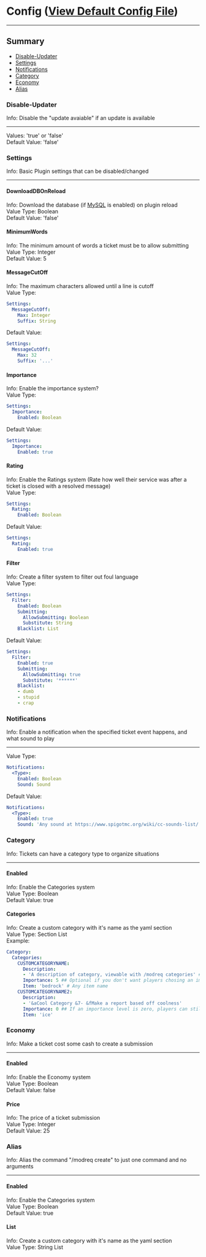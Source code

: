 # Config ([View Default Config File](files/config.yml))
***
## Summary ##
- [Disable-Updater](#user-content-disable-updater) 
- [Settings](#user-content-settings)
- [Notifications](#user-content-notifications)
- [Category](#user-content-category)
- [Economy](#user-content-economy)
- [Alias](#user-content-alias)

### Disable-Updater ###
Info: Disable the "update avaiable" if an update is available  
***
Values: 'true' or 'false'  
Default Value: 'false'

### Settings ###
Info: Basic Plugin settings that can be disabled/changed
***
  #### DownloadDBOnReload ####
  Info: Download the database (if [MySQL](files/MySQL.yml) is enabled) on plugin reload  
  Value Type: Boolean  
  Default Value: 'false'  
  #### MinimumWords ####
  Info: The minimum amount of words a ticket must be to allow submitting  
  Value Type: Integer  
  Default Value: 5
  #### MessageCutOff ####
  Info: The maximum characters allowed until a line is cutoff  
  Value Type:
  ```yaml
  Settings:
    MessageCutOff:
      Max: Integer  
      Suffix: String
  ```
  Default Value: 
  ```yaml 
  Settings:
    MessageCutOff:
      Max: 32  
      Suffix: '...'
  ```
  #### Importance ####
  Info: Enable the importance system?  
  Value Type:   
  ```yaml
  Settings:
    Importance:
      Enabled: Boolean 
  ```
  Default Value:  
  ```yaml
  Settings:
    Importance:
      Enabled: true
  ```
  #### Rating ####
  Info: Enable the Ratings system (Rate how well their service was after a ticket is closed with a resolved message)  
  Value Type:  
  ```yaml
  Settings:
    Rating:
      Enabled: Boolean 
  ```
  Default Value:  
  ```yaml
  Settings:
    Rating:
      Enabled: true
  ``` 
  #### Filter ####
  Info: Create a filter system to filter out foul language  
  Value Type:  
  ```yaml
  Settings:
    Filter:
      Enabled: Boolean  
      Submitting:  
        AllowSubmitting: Boolean  
        Substitute: String  
      Blacklist: List
  ```
  Default Value:
  ```yaml
  Settings:
    Filter:
      Enabled: true  
      Submitting:  
        AllowSubmitting: true  
        Substitute: '******'  
      Blacklist:  
      - dumb
      - stupid
      - crap
  ```
### Notifications ###
Info: Enable a notification when the specified ticket event happens, and what sound to play
***
Value Type:
```yaml
Notifications:
  <Type>:
    Enabled: Boolean
    Sound: Sound
```
Default Value:
```yaml
Notifications:
  <Type>:
    Enabled: true
    Sound: 'Any sound at https://www.spigotmc.org/wiki/cc-sounds-list/'
```

### Category ###
Info: Tickets can have a category type to organize situations
***
  #### Enabled ####
  Info: Enable the Categories system  
  Value Type: Boolean  
  Default Value: true
  #### Categories ####
  Info: Create a custom category with it's name as the yaml section  
  Value Type: Section List  
  Example:
  ```yaml
  Category:
    Categories:
      CUSTOMCATEGORYNAME:
        Description: 
        - 'A description of category, viewable with /modreq categories' # Can have multiple lines
        Importance: 5 ## Optional if you don't want players chosing an importance level for this category!
        Item: 'bedrock' # Any item name
      CUSTOMCATEGORYNAME2:
        Description: 
        - '&aCool Category &7- &fMake a report based off coolness'
        Importance: 0 ## If an importance level is zero, players can still chose an importance level!
        Item: 'ice'
  ```

### Economy ###
Info: Make a ticket cost some cash to create a submission
***
  #### Enabled ####
  Info: Enable the Economy system  
  Value Type: Boolean  
  Default Value: false
  #### Price ####
  Info: The price of a ticket submission  
  Value Type: Integer  
  Default Value: 25
  
### Alias ###
Info: Alias the command "/modreq create" to just one command and no arguments
***
  #### Enabled ####
  Info: Enable the Categories system  
  Value Type: Boolean  
  Default Value: true
  #### List ####
  Info: Create a custom category with it's name as the yaml section  
  Value Type: String List

